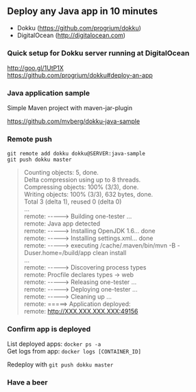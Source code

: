 ## Deploy any Java app in 10 minutes

- Dokku (https://github.com/progrium/dokku)
- DigitalOcean (http://digitalocean.com)

### Quick setup for Dokku server running at DigitalOcean

http://goo.gl/1UtP1X<br>
https://github.com/progrium/dokku#deploy-an-app

### Java application sample

Simple Maven project with maven-jar-plugin

https://github.com/mvberg/dokku-java-sample

### Remote push

<code>git remote add dokku dokku@SERVER:java-sample</code> <br />
<code>git push dokku master</code>

> Counting objects: 5, done.<br/>
Delta compression using up to 8 threads.<br/>
Compressing objects: 100% (3/3), done.<br/>
Writing objects: 100% (3/3), 632 bytes, done.<br/>
Total 3 (delta 1), reused 0 (delta 0)<br/>
...<br/>
remote: -----> Building one-tester ...<br/>
remote:        Java app detected<br/>
remote: -----> Installing OpenJDK 1.6... done<br/>
remote: -----> Installing settings.xml... done<br/>
remote: -----> executing /cache/.maven/bin/mvn -B -Duser.home=/build/app clean install<br/>
...<br/>
remote: -----> Discovering process types<br/>
remote:        Procfile declares types -> web<br/>
remote: -----> Releasing one-tester ...<br/>
remote: -----> Deploying one-tester ...<br/>
remote: -----> Cleaning up ...<br/>
remote: =====> Application deployed:<br/>
remote:        http://XXX.XXX.XXX.XXX:49156<br/>

### Confirm app is deployed

List deployed apps: <code>docker ps -a </code> <br/>
Get logs from app: <code>docker logs [CONTAINER_ID]</code>

Redeploy with <code>git push dokku master</code>

### Have a beer


